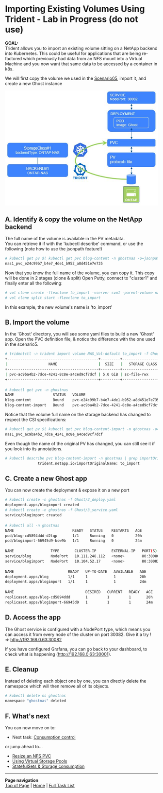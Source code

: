 # Importing Existing Volumes Using Trident - Lab in Progress (do not use)

**GOAL:**  
Trident allows you to import an existing volume sitting on a NetApp backend into Kubernetes.  This could be useful for applications that are being re-factored which previously had data from an NFS mount into a Virtual Machine and you now want that same data to be accessed by a container in k8s.

We will first copy the volume we used in the [Scenario05](../Scenario05), import it, and create a new Ghost instance  

![PV Import](../../../images/pv_import.jpg "PV Import")

## A. Identify & copy the volume on the NetApp backend

The full name of the volume is available in the PV metadata.  
You can retrieve it if with the 'kubectl describe' command, or use the following (note how to use the jsonpath feature!)

```bash
# kubectl get pv $( kubectl get pvc blog-content -n ghostnas -o=jsonpath='{.spec.volumeName}') -o=jsonpath='{.spec.csi.volumeAttributes.internalName}{"\n"}'
nas1_pvc_e24c99b7_b4e7_4de1_b952_a8d451e7e735
```

Now that you know the full name of the volume, you can copy it. This copy will be done in 2 stages (clone & split)
Open Putty, connect to "cluster1" and finally enter all the following:

```bash
# vol clone create -flexclone to_import -vserver svm1 -parent-volume nas1_pvc_e24c99b7_b4e7_4de1_b952_a8d451e7e735
# vol clone split start -flexclone to_import
```

In this example, the new volume's name is 'to_import'

## B. Import the volume

In the 'Ghost' directory, you will see some yaml files to build a new 'Ghost' app.
Open the PVC definition file, & notice the difference with the one used in the scenario5.

```bash
# tridentctl -n trident import volume NAS_Vol-default to_import -f Ghost/1_pvc.yaml
+------------------------------------------+---------+-------------------+----------+--------------------------------------+--------+---------+
|                   NAME                   |  SIZE   |   STORAGE CLASS   | PROTOCOL |             BACKEND UUID             | STATE  | MANAGED |
+------------------------------------------+---------+-------------------+----------+--------------------------------------+--------+---------+
| pvc-ac9ba4b2-7dce-4241-8c8e-a4ced9cf7dcf | 5.0 GiB | sc-file-rwx       | file     | dea226cf-7df7-4795-b1a1-3a4a3318a059 | online | true    |
+------------------------------------------+---------+-------------------+----------+--------------------------------------+--------+---------+

# kubectl get pvc -n ghostnas
NAME                  STATUS   VOLUME                                     CAPACITY   ACCESS MODES   STORAGECLASS        AGE
blog-content          Bound    pvc-e24c99b7-b4e7-4de1-b952-a8d451e7e735   5Gi        RWX            sc-file-rwx         19h
blog-content-import   Bound    pvc-ac9ba4b2-7dce-4241-8c8e-a4ced9cf7dcf   5Gi        RWX            sc-file-rwx         21m
```

Notice that the volume full name on the storage backend has changed to respect the CSI specifications:

```bash
# kubectl get pv $( kubectl get pvc blog-content-import -n ghostnas -o=jsonpath='{.spec.volumeName}') -o=jsonpath='{.spec.csi.volumeAttributes.internalName}{"\n"}'
nas1_pvc_ac9ba4b2_7dce_4241_8c8e_a4ced9cf7dcf
```

Even though the name of the original PV has changed, you can still see it if you look into its annotations.

```bash
# kubectl describe pvc blog-content-import -n ghostnas | grep importOriginalName
               trident.netapp.io/importOriginalName: to_import
```

## C. Create a new Ghost app

You can now create the deployment & expose it on a new port

```bash
# kubectl create -n ghostnas -f Ghost/2_deploy.yaml
deployment.apps/blogimport created
# kubectl create -n ghostnas -f Ghost/3_service.yaml
service/blogimport created

# kubectl all -n ghostnas
NAME                           READY   STATUS    RESTARTS   AGE
pod/blog-cd5894ddd-d2tqp       1/1     Running   0          20h
pod/blogimport-66945d9-bsw9b   1/1     Running   0          24m

NAME                 TYPE       CLUSTER-IP       EXTERNAL-IP   PORT(S)        AGE
service/blog         NodePort   10.111.248.112   <none>        80:30080/TCP   20h
service/blogimport   NodePort   10.104.52.17     <none>        80:30082/TCP   24m

NAME                         READY   UP-TO-DATE   AVAILABLE   AGE
deployment.apps/blog         1/1     1            1           20h
deployment.apps/blogimport   1/1     1            1           24m

NAME                                 DESIRED   CURRENT   READY   AGE
replicaset.apps/blog-cd5894ddd       1         1         1       20h
replicaset.apps/blogimport-66945d9   1         1         1       24m
```

## D. Access the app

The Ghost service is configured with a NodePort type, which means you can access it from every node of the cluster on port 30082.
Give it a try !  
=> <http://192.168.0.63:30082>  

If you have configured Grafana, you can go back to your dashboard, to check what is happening (<http://192.168.0.63:30001>).  

## E. Cleanup

Instead of deleting each object one by one, you can directly delete the namespace which will then remove all of its objects.

```bash
# kubectl delete ns ghostnas
namespace "ghostnas" deleted
```

## F. What's next

You can now move on to:  

- Next task: [Consumption control](../quotas)   

or jump ahead to...

- [Resize an NFS PVC](../resize_file)   
- [Using Virtual Storage Pools](../storage_pools)   
- [StatefulSets & Storage consumption ](../statefulsets)  

---
**Page navigation**  
[Top of Page](#top) | [Home](/README.md) | [Full Task List](/README.md#prod-k8s-cluster-tasks)
